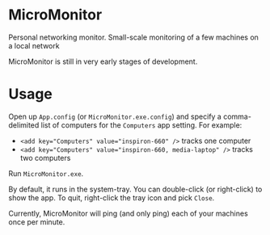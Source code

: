# MicroMonitor
Personal networking monitor. Small-scale monitoring of a few machines on a local network

MicroMonitor is still in very early stages of development.

# Usage

Open up `App.config` (or `MicroMonitor.exe.config`) and specify a comma-delimited list of computers for the `Computers` app setting. For example:

- `<add key="Computers" value="inspiron-660" />` tracks one computer
- `<add key="Computers" value="inspiron-660, media-laptop" />` tracks two computers

Run `MicroMonitor.exe`. 

By default, it runs in the system-tray. You can double-click (or right-click) to show the app. To quit, right-click the tray icon and pick `Close`.

Currently, MicroMonitor will ping (and only ping) each of your machines once per minute.
